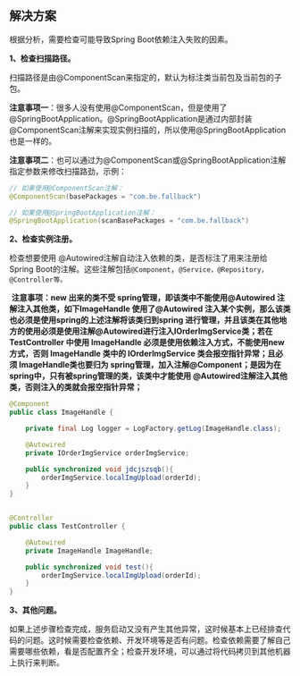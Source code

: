 ## 解决方案



  根据分析，需要检查可能导致Spring Boot依赖注入失败的因素。

**1、检查扫描路径。**

  扫描路径是由@ComponentScan来指定的，默认为标注类当前包及当前包的子包。



  **注意事项一**：很多人没有使用@ComponentScan，但是使用了@SpringBootApplication。@SpringBootApplication是通过内部封装@ComponentScan注解来实现实例扫描的，所以使用@SpringBootApplication也是一样的。

  **注意事项二**：也可以通过为@ComponentScan或@SpringBootApplication注解指定参数来修改扫描路劲，示例：

```java
// 如果使用@ComponentScan注解：
@ComponentScan(basePackages = "com.be.fallback")

// 如果使用@SpringBootApplication注解：
@SpringBootApplication(scanBasePackages = "com.be.fallback")
```

**2、检查实例注册。**

  检查想要使用 @Autowired注解自动注入依赖的类，是否标注了用来注册给Spring Boot的注解。这些注解包括`@Component`，`@Service，@Repository，@Controller等。`

​	**注意事项：**new 出来的类不受 spring管理，即该类中不能使用@Autowired 注解注入其他类，如下ImageHandle 使用了@Autowired 注入某个实例，那么该类也必须是使用spring的上述注解将该类归到spring 进行管理，并且该类在其他地方的使用必须是使用注解@Autowired进行注入IOrderImgService类；若在 TestController 中使用 ImageHandle 必须是使用依赖注入方式，不能使用new方式，否则 ImageHandle 类中的  IOrderImgService 类会报空指针异常；且必须 ImageHandle类也要归为 spring管理，加入注解@Component；是因为**在spring中，只有被spring管理的类，该类中才能使用 @Autowired注解注入其他类，否则注入的类就会报空指针异常；**

```java
@Component
public class ImageHandle {

    private final Log logger = LogFactory.getLog(ImageHandle.class);

    @Autowired
    private IOrderImgService orderImgService;

    public synchronized void jdcjszsqb(){
        orderImgService.localImgUpload(orderId);
    }
}


@Controller
public class TestController {

    @Autowired
    private ImageHandle ImageHandle;

    public synchronized void test(){
        orderImgService.localImgUpload(orderId);
    }
}
```



**3、其他问题。**

  如果上述步骤检查完成，服务启动又没有产生其他异常，这时候基本上已经排查代码的问题。这时候需要检查依赖、开发环境等是否有问题。检查依赖需要了解自己需要哪些依赖，看是否配置齐全；检查开发环境，可以通过将代码拷贝到其他机器上执行来判断。